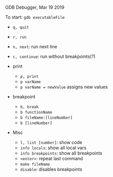 GDB Debugger, Mar 19 2019

To start: `gdb executableFile`

- `q, quit`
- `r, run`
- `n, next`: run next line
- `c, continue`: run without breakpoints(?)

- print
    - `p, print`
    - `p varName`
    - `p varName = newValue` assigns new values

- breakpoint
    - `b, break`
    - `b functionName`
    - `b fileName:[lineNumber]`
    - `b [lineNumber]`

- Misc
    - `l, list [number]`: show code
    - `info locals`: show all local vars
    - `info breakpoints`: show all breakpoints
    - `<enter>`: repeat last command
    - `make fileName`
    - `disable`: disables breakpoints
